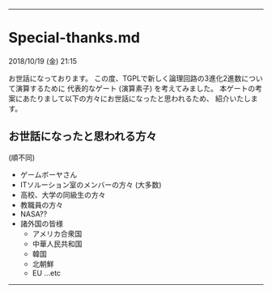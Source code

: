 ______________________________________________________________________________
# Special-thanks.md
2018/10/19 (金) 21:15

 お世話になっております。
 この度、TGPLで新しく論理回路の3進化2進数について演算するために
代表的なゲート (演算素子) を考えてみました。
 本ゲートの考案にあたりまして以下の方々にお世話になったと思われるため、
紹介いたします。

## お世話になったと思われる方々

(順不同)
- ゲームボーヤさん
- ITソルーション室のメンバーの方々 (大多数)
- 高校、大学の同級生の方々
- 教職員の方々
- NASA??
- 諸外国の皆様
    * アメリカ合衆国
    * 中華人民共和国
    * 韓国
    * 北朝鮮
    * EU
    ...etc

______________________________________________________________________________
